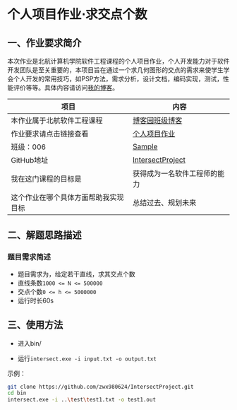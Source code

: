 # 个人项目作业$\cdot$求交点个数

## 一、作业要求简介

本次作业是北航计算机学院软件工程课程的个人项目作业，个人开发能力对于软件开发团队是至关重要的，本项目旨在通过一个求几何图形的交点的需求来使学生学会个人开发的常用技巧，如PSP方法，需求分析，设计文档，编码实现，测试，性能评价等等。具体内容请访问[我的博客](https://www.cnblogs.com/old-jipa-deng/p/12453287.html)。

| 项目                                 | 内容                                                         |
| ------------------------------------ | ------------------------------------------------------------ |
| 本作业属于北航软件工程课程           | [博客园班级博客](https://edu.cnblogs.com/campus/buaa/BUAA_SE_2020_LJ) |
| 作业要求请点击链接查看               | [个人项目作业](https://edu.cnblogs.com/campus/buaa/BUAA_SE_2020_LJ/homework/10429) |
| 班级：006                            | [Sample](https://github.com/github/platform-samples.git)     |
| GitHub地址                           | [IntersectProject](https://www.cnblogs.com/old-jipa-deng/p/12453287.html) |
| 我在这门课程的目标是                 | 获得成为一名软件工程师的能力                                 |
| 这个作业在哪个具体方面帮助我实现目标 | 总结过去、规划未来                                           |

## 二、解题思路描述

### 题目需求简述

- 题目需求为，给定若干直线，求其交点个数
- 直线条数`1000 <= N <= 500000`
- 交点个数`0 <= h <= 5000000`
- 运行时长60s

## 三、使用方法

- 进入bin/

- 运行`intersect.exe -i input.txt -o output.txt`

示例：

```bash
git clone https://github.com/zwx980624/IntersectProject.git
cd bin
intersect.exe -i ..\test\test1.txt -o test1.out
```

